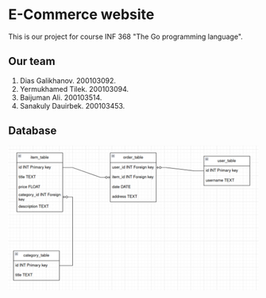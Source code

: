 # E-Commerce website

This is our project for course INF 368 "The Go programming language".

## Our team

1. Dias Galikhanov. 200103092.
2. Yermukhamed Tilek. 200103094.
3. Baijuman Ali. 200103514.
4. Sanakuly Dauirbek. 200103453.

## Database

![alt text](https://github.com/dhucsik/go_sdu_course/blob/main/src/img/database.png?raw=true)


